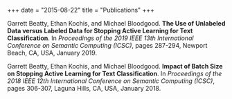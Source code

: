 +++
date = "2015-08-22"
title = "Publications"
+++

Garrett Beatty, Ethan Kochis, and Michael Bloodgood. **The Use of Unlabeled Data versus Labeled Data for 
Stopping Active Learning for Text Classification**. In *Proceedings of the 2019 IEEE 13th International Conference
 on Semantic Computing (ICSC)*, pages 287-294, Newport Beach, CA, USA, January 2019. 
 
Garrett Beatty, Ethan Kochis, and Michael Bloodgood. **Impact of Batch Size on Stopping Active Learning for Text Classification**. 
In *Proceedings of the 2018 IEEE 12th International Conference on Semantic Computing (ICSC)*, pages 306-307, Laguna Hills, CA, USA, January 2018.